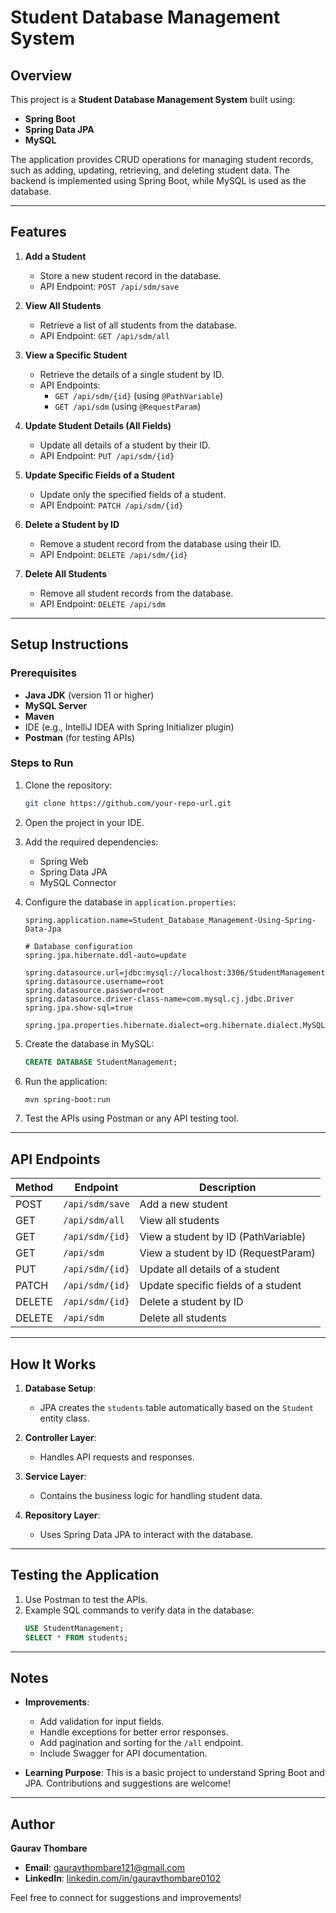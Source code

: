 # Student Database Management System

## Overview
This project is a **Student Database Management System** built using:
- **Spring Boot**
- **Spring Data JPA**
- **MySQL**

The application provides CRUD operations for managing student records, such as adding, updating, retrieving, and deleting student data. The backend is implemented using Spring Boot, while MySQL is used as the database.

---

## Features

1. **Add a Student**
   - Store a new student record in the database.
   - API Endpoint: `POST /api/sdm/save`

2. **View All Students**
   - Retrieve a list of all students from the database.
   - API Endpoint: `GET /api/sdm/all`

3. **View a Specific Student**
   - Retrieve the details of a single student by ID.
   - API Endpoints:  
     - `GET /api/sdm/{id}` (using `@PathVariable`)
     - `GET /api/sdm` (using `@RequestParam`)

4. **Update Student Details (All Fields)**
   - Update all details of a student by their ID.
   - API Endpoint: `PUT /api/sdm/{id}`

5. **Update Specific Fields of a Student**
   - Update only the specified fields of a student.
   - API Endpoint: `PATCH /api/sdm/{id}`

6. **Delete a Student by ID**
   - Remove a student record from the database using their ID.
   - API Endpoint: `DELETE /api/sdm/{id}`

7. **Delete All Students**
   - Remove all student records from the database.
   - API Endpoint: `DELETE /api/sdm`

---

## Setup Instructions

### Prerequisites
- **Java JDK** (version 11 or higher)
- **MySQL Server**
- **Maven**
- IDE (e.g., IntelliJ IDEA with Spring Initializer plugin)
- **Postman** (for testing APIs)

### Steps to Run
1. Clone the repository:
   ```bash
   git clone https://github.com/your-repo-url.git
   ```

2. Open the project in your IDE.

3. Add the required dependencies:
   - Spring Web
   - Spring Data JPA
   - MySQL Connector

4. Configure the database in `application.properties`:
   ```properties
   spring.application.name=Student_Database_Management-Using-Spring-Data-Jpa

   # Database configuration
   spring.jpa.hibernate.ddl-auto=update

   spring.datasource.url=jdbc:mysql://localhost:3306/StudentManagement
   spring.datasource.username=root
   spring.datasource.password=root
   spring.datasource.driver-class-name=com.mysql.cj.jdbc.Driver
   spring.jpa.show-sql=true

   spring.jpa.properties.hibernate.dialect=org.hibernate.dialect.MySQLDialect
   ```

5. Create the database in MySQL:
   ```sql
   CREATE DATABASE StudentManagement;
   ```

6. Run the application:
   ```bash
   mvn spring-boot:run
   ```

7. Test the APIs using Postman or any API testing tool.

---

## API Endpoints

| Method | Endpoint             | Description                          |
|--------|----------------------|--------------------------------------|
| POST   | `/api/sdm/save`      | Add a new student                   |
| GET    | `/api/sdm/all`       | View all students                   |
| GET    | `/api/sdm/{id}`      | View a student by ID (PathVariable) |
| GET    | `/api/sdm`           | View a student by ID (RequestParam) |
| PUT    | `/api/sdm/{id}`      | Update all details of a student     |
| PATCH  | `/api/sdm/{id}`      | Update specific fields of a student |
| DELETE | `/api/sdm/{id}`      | Delete a student by ID              |
| DELETE | `/api/sdm`           | Delete all students                 |

---

## How It Works

1. **Database Setup**:
   - JPA creates the `students` table automatically based on the `Student` entity class.

2. **Controller Layer**:
   - Handles API requests and responses.

3. **Service Layer**:
   - Contains the business logic for handling student data.

4. **Repository Layer**:
   - Uses Spring Data JPA to interact with the database.

---

## Testing the Application

1. Use Postman to test the APIs.
2. Example SQL commands to verify data in the database:
   ```sql
   USE StudentManagement;
   SELECT * FROM students;
   ```

---

## Notes

- **Improvements**:
  - Add validation for input fields.
  - Handle exceptions for better error responses.
  - Add pagination and sorting for the `/all` endpoint.
  - Include Swagger for API documentation.

- **Learning Purpose**: This is a basic project to understand Spring Boot and JPA. Contributions and suggestions are welcome!

---

## Author
**Gaurav Thombare**  
- **Email**: [gauravthombare121@gmail.com](mailto:gauravthombare121@gmail.com)  
- **LinkedIn**: [linkedin.com/in/gauravthombare0102](https://www.linkedin.com/in/gauravthombare0102/)  

Feel free to connect for suggestions and improvements!

